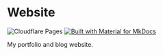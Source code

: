 # Website

<!-- ![Static Badge](https://img.shields.io/badge/justenstall.com-blue?link=https%3A%2F%2Fjustenstall.com) -->
![Cloudflare Pages](https://img.shields.io/badge/justenstall.com-orange?logo=cloudflarepages&logoColor=white&label=pages&color=%23F38020&link=https%3A%2F%2Fjustenstall.com)
[![Built with Material for MkDocs](https://img.shields.io/badge/Material_for_MkDocs-526CFE?logo=MaterialForMkDocs&logoColor=white)](https://squidfunk.github.io/mkdocs-material/)

My portfolio and blog website.
